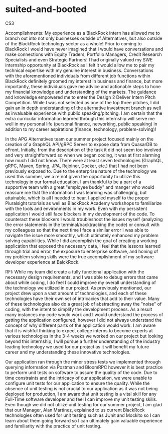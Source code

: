 # suited-and-booted
CS3

Accomplishments:
My experience as a BlackRock intern has allowed me to branch out into not only businesses outside of Alternatives, but also outside of the BlackRock technology sector as a whole! Prior to coming to BlackRock I would have never imagined that I would have conversations and make connections with Equity Traders, Portfolio Managers, Credit Research Specialists and even Strategic Partners! I had originally valued my SWE internship opportunity at BlackRock as I felt it would allow me to pair my technical expertise with my genuine interest in business. Conversations with the aforementioned individuals from different job functions within BlackRock definitely groomed my interest in business and finance, but more importantly, these individuals gave me advice and actionable steps to hone my financial knowledge and understanding of the markets. The guidance and knowledge empowered me to enter the Design 2 Deliver Intern Pitch Competition. While I was not selected as one of the top three pitches, I did gain an in depth understanding of the alternative investment branch as well as invaluable experience with public speaking/pitching. I am certain that the extra curricular information learned through this internship will serve me well in my personal life (personal finance, networking, public speaking) in addition to my career aspirations (finance, technology, problem-solving)!

In the APG Alternatives team our summer project focused mainly on the creation of a GraphQL API/gRPC Server to expose data from QuasarDB to eFront. Initially, from the description of the task it did not seem too involved and very straightforward so when we began coding, it was at first alarming how much I did not know. There were at least seven technologies (GraphQL, gRPC, Maven, Spring, JPA, Rejoiner, Docker, etc.) that I had not been previously exposed to. Due to the enterprise nature of the technology we used this summer, we a re not given the opportunity to utilize this technology in our formal education. I am thankful to be a part of a supportive team with a great "employee buddy" and manger who would reassure me that the information I was learning was challenging, but attainable, which is all I needed to hear. I applied myself to the proper Pluralsight tutorials as well as BlackRock Academy workshops to familiarize with the tools and environments in my work. Even with my persistent application I would still face blockers in my development of the code. To counteract these blockers I would troubleshoot the issues myself (analyzing the error statements in the terminal/backtracking the code) or consult with my colleagues so that the next time I face a similar error I was able to navigate the issue more smoothly, which ultimately enhanced my problem solving capabilities. While I did accomplish the goal of creating a working application that exposed the necessary data, I feel that the lessons learned through trial and error, the exposure to enterprise software, and honing of my problem solving skills were the true accomplishment of my software developer experience at BalckRock.


RFI:
While my team did create a fully functional application with the necessary design requirements, and I was able to debug errors that came about while coding, I do feel I could improve my overall understanding of the technology we utilized in our project. As previously mentioned, our project drew upon a vast amount of technologies, and each of these technologies have their own set of intricacies that add to their value. Many of these technologies also do a great job of abstracting away the "noise" of coding, with the intent to simplify the development process. As a result many instances my code would work and I would understand the process of getting the application configured, however I did not always understand the concept of why different parts of the application would work. I am aware that it is wishful thinking to expect college interns to become experts at various technologies in the 3-4 weeks we worked on our project but looking beyond this internship, I will pursue a further understanding of the industry leading technology we used for our project as it will benefit my future career and my understanding these innovative technologies.

Our application ran through the minor stress tests we implemented through querying information via Postman and BloomRPC however it is best practice to perform unit tests on software to assure the quality of the code. Due to time constraints and the intricacy of our application, we were unable to configure unit tests for our application to ensure the quality. While the absence of unit testing is not crucial to our application as it was not being deployed for production, I am aware that unit testing is a vital skill for any Full-Time software developer and feel I can improve my unit testing skills. Even though we did not utilize unit testing for our summer project, I am glad that our Manager, Alan Martinez, explained to us current BlackRock technologies often used for unit testing such as JUnit and Mockito so I can learn about them going forward so I can ultimately gain valuable experience and familiarity with the practice of unit testing.

